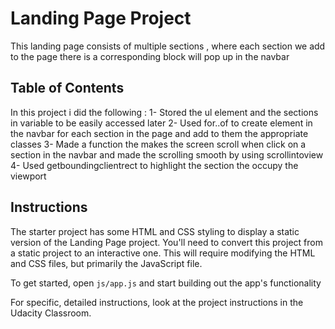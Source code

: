 # Landing Page Project
This landing page consists of multiple sections ,  where each section we add to the page there is a corresponding block will pop up in the navbar 

## Table of Contents

In this project i did the following :
1- Stored the ul element and the sections in variable to be easily accessed later
2- Used for..of to create element in the navbar for each section in the page and add to them the appropriate classes
3- Made a function the makes the screen scroll when click on a section in the navbar and made the scrolling smooth by using scrollintoview 
4- Used getboundingclientrect to highlight the section the occupy the viewport

## Instructions

The starter project has some HTML and CSS styling to display a static version of the Landing Page project. You'll need to convert this project from a static project to an interactive one. This will require modifying the HTML and CSS files, but primarily the JavaScript file.

To get started, open `js/app.js` and start building out the app's functionality

For specific, detailed instructions, look at the project instructions in the Udacity Classroom.

